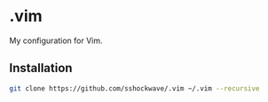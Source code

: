 # .vim

My configuration for Vim.

## Installation

```bash
git clone https://github.com/sshockwave/.vim ~/.vim --recursive
```
